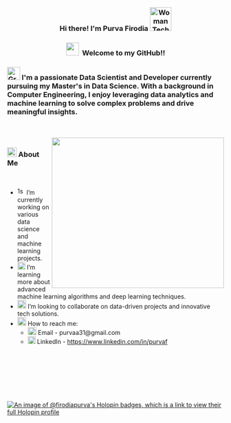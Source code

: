 <h3 align="center"> Hi there! I'm Purva Firodia <img src="https://raw.githubusercontent.com/Tarikul-Islam-Anik/Animated-Fluent-Emojis/master/Emojis/People%20with%20professions/Woman%20Technologist%20Light%20Skin%20Tone.png" alt="Woman Technologist Light Skin Tone" width="50" height="55" /></h3>
<h3 align="center"><img src="https://github.com/Anmol-Baranwal/Cool-GIFs-For-GitHub/assets/74038190/7bb1e704-6026-48f9-8435-2f4d40101348" width="30">&nbsp; Welcome to my GitHub!!  </h3>
<h3> <img src="https://raw.githubusercontent.com/Tarikul-Islam-Anik/Animated-Fluent-Emojis/master/Emojis/Objects/Graduation%20Cap.png" alt="Graduation Cap" width="30" />   I'm a passionate Data Scientist and Developer currently pursuing my Master's in Data Science. With a background in Computer Engineering, I enjoy leveraging data analytics and machine learning to solve complex problems and drive meaningful insights. </h3>
<br> <br>

<img align="right" src="https://github.com/firodiaPurva/MediaAssets/blob/c27f2e399b67a8c0126002ba6ff9c2ffc8922dfa/fantaixi.gif" width="400" height="350" /> 

<h3><img src="https://raw.githubusercontent.com/Tarikul-Islam-Anik/Animated-Fluent-Emojis/master/Emojis/Objects/Bar%20Chart.png" alt="Bar Chart" width="22" height="22" /> 
 About Me</h3>
 <br>
<ul>
  <li><img src="https://raw.githubusercontent.com/Tarikul-Islam-Anik/Animated-Fluent-Emojis/master/Emojis/Activities/1st%20Place%20Medal.png" alt="1st Place Medal" width="17" height="17" /> I’m currently working on various data science and machine learning projects.</li>
  <li><img src="https://raw.githubusercontent.com/Tarikul-Islam-Anik/Animated-Fluent-Emojis/master/Emojis/Animals/Seedling.png" alt="Seedling" width="18" height="18" /> I’m learning more about advanced machine learning algorithms and deep learning techniques.</li>
  <li><img src="https://raw.githubusercontent.com/Tarikul-Islam-Anik/Animated-Fluent-Emojis/master/Emojis/People/Men%20with%20Bunny%20Ears.png" alt="Men with Bunny Ears" width="20" height="20" /> I’m looking to collaborate on data-driven projects and innovative tech solutions.</li>
  <li>
    <img src="https://raw.githubusercontent.com/Tarikul-Islam-Anik/Animated-Fluent-Emojis/master/Emojis/Objects/Open%20Mailbox%20with%20Raised%20Flag.png" alt="Open Mailbox with Raised Flag" width="20" height="20" /> How to reach me:
    <ul>
      <li><img src="https://raw.githubusercontent.com/Tarikul-Islam-Anik/Animated-Fluent-Emojis/master/Emojis/Objects/E-Mail.png" alt="E-Mail" width="20" height="18" /> Email - purvaa31@gmail.com </li>
      <li><img src="https://raw.githubusercontent.com/Tarikul-Islam-Anik/Animated-Fluent-Emojis/master/Emojis/Objects/Laptop.png" alt="Laptop" width="18" height="18" />
 LinkedIn - <a href="https://www.linkedin.com/in/purvaf">https://www.linkedin.com/in/purvaf</a></li>
    </ul>
  </li>
</ul>
<br><br>
<br><br><br><br>

[![An image of @firodiapurva's Holopin badges, which is a link to view their full Holopin profile](https://holopin.me/firodiapurva)](https://holopin.io/@firodiapurva)
